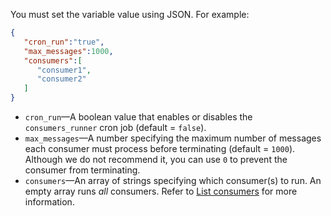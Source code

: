 <div markdown="1">

You must set the variable value using JSON. For example:

```json
{  
   "cron_run":"true",
   "max_messages":1000,
   "consumers":[  
      "consumer1",
      "consumer2"
   ]
}
```

-   `cron_run`—A boolean value that enables or disables the `consumers_runner` cron job (default = `false`).
-   `max_messages`—A number specifying the maximum number of messages each consumer must process before terminating (default = `1000`). Although we do not recommend it, you can use `0` to prevent the consumer from terminating.
-   `consumers`—An array of strings specifying which consumer(s) to run. An empty array runs _all_ consumers. Refer to [List consumers]({{page.baseurl}}config-guide/mq/manage-mysql.html#list-consumers) for more information.